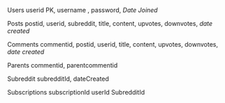 Users
userid PK, username , password, *Date Joined*

Posts
postid, userid, subreddit, title, content, upvotes, downvotes, *date created*

Comments
commentid, postid, userid, title, content, upvotes, downvotes, *date created*

Parents
commentid, parentcommentid

Subreddit
subredditId, dateCreated

Subscriptions
subscriptionId userId SubredditId